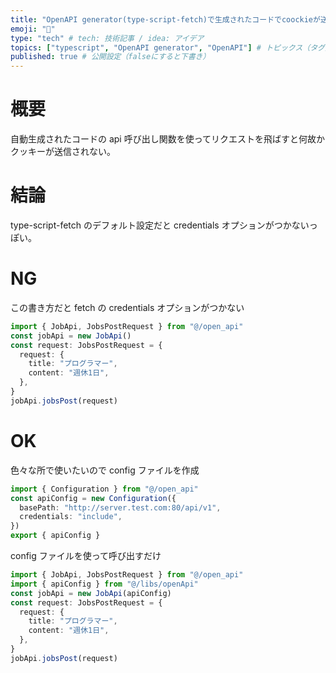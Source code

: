 ```yaml
---
title: "OpenAPI generator(type-script-fetch)で生成されたコードでcoockieが送信されない問題" # 記事のタイトル
emoji: "🙆"
type: "tech" # tech: 技術記事 / idea: アイデア
topics: ["typescript", "OpenAPI generator", "OpenAPI"] # トピックス（タグ）["markdown", "rust", "aws"]のように指定する
published: true # 公開設定（falseにすると下書き）
---
```


# 概要

自動生成されたコードの api 呼び出し関数を使ってリクエストを飛ばすと何故かクッキーが送信されない。

# 結論

type-script-fetch のデフォルト設定だと credentials オプションがつかないっぽい。

# NG

この書き方だと fetch の credentials オプションがつかない

```ts title="main.ts"
import { JobApi, JobsPostRequest } from "@/open_api"
const jobApi = new JobApi()
const request: JobsPostRequest = {
  request: {
    title: "プログラマー",
    content: "週休1日",
  },
}
jobApi.jobsPost(request)
```

# OK

色々な所で使いたいので config ファイルを作成

```ts title="apiConfig.ts"
import { Configuration } from "@/open_api"
const apiConfig = new Configuration({
  basePath: "http://server.test.com:80/api/v1",
  credentials: "include",
})
export { apiConfig }
```

config ファイルを使って呼び出すだけ

```ts title="main.ts"
import { JobApi, JobsPostRequest } from "@/open_api"
import { apiConfig } from "@/libs/openApi"
const jobApi = new JobApi(apiConfig)
const request: JobsPostRequest = {
  request: {
    title: "プログラマー",
    content: "週休1日",
  },
}
jobApi.jobsPost(request)
```
